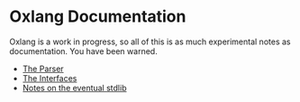 # Oxlang Documentation

Oxlang is a work in progress, so all of this is as much experimental
notes as documentation. You have been warned.

 - [The Parser](/doc/parser.md)
 - [The Interfaces](/doc/interfaces.md)
 - [Notes on the eventual stdlib](/doc/stdlib.md)
